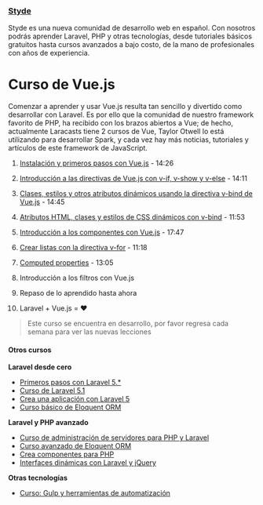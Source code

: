 ### [Styde](https://styde.net/)

Styde es una nueva comunidad de desarrollo web en español. Con nosotros podrás aprender Laravel, PHP y otras tecnologías, desde tutoriales básicos gratuitos hasta cursos avanzados a bajo costo, de la mano de profesionales con años de experiencia.

# Curso de Vue.js

Comenzar a aprender y usar Vue.js resulta tan sencillo y divertido como desarrollar con Laravel. Es por ello que la comunidad de nuestro framework favorito de PHP, ha recibido con los brazos abiertos a Vue; de hecho, actualmente Laracasts tiene 2 cursos de Vue, Taylor Otwell lo está utilizando para desarrollar Spark, y cada vez hay más noticias, tutoriales y artículos de este framework de JavaScript.

1. [Instalación y primeros pasos con Vue.js](https://styde.net/introduccion-a-vue-js/#more-9792) - 14:26

2. [Introducción a las directivas de Vue.js con v-if, v-show y v-else](https://styde.net/introduccion-a-las-directivas-de-vue-js-con-v-if-v-show-y-v-else/) - 14:11

3. [Clases, estilos y otros atributos dinámicos usando la directiva v-bind de Vue.js](https://styde.net/metodos-y-manejo-de-eventos-con-v-onclick-y-submit/) - 14:45

4. [Atributos HTML, clases y estilos de CSS dinámicos con v-bind](https://styde.net/clases-estilos-y-otros-atributos-dinamicos-usando-la-directiva-v-bind-de-vue-js/) - 11:53

5. [Introducción a los componentes con Vue.js](https://styde.net/introduccion-a-los-componente-en-vue-js/) - 17:47

6. [Crear listas con la directiva v-for](https://styde.net/crear-listas-con-la-directiva-v-for-de-vue-js/) - 11:18

7. [Computed properties](https://styde.net/computed-properties-en-vue-js/) - 13:05

8. Introducción a los filtros con Vue.js

9. Repaso de lo aprendido hasta ahora

10. Laravel + Vue.js = ♥

> Este curso se encuentra en desarrollo, por favor regresa cada semana para ver las nuevas lecciones



#### Otros cursos

**Laravel desde cero**
 -    [Primeros pasos con Laravel 5.*](https://styde.net/curso-primeros-pasos-con-laravel-5/)
 -    [                        Curso de Laravel 5.1                    ](https://styde.net/curso-introductorio-laravel-5-1/)
 -  [                        Crea una aplicación con Laravel 5                    ](https://styde.net/curso-crea-aplicaciones-con-laravel-5/)
 -   [                        Curso básico de Eloquent ORM                    ](https://styde.net/curso-basico-de-eloquent-orm-con-laravel-5-1/)


**Laravel y PHP avanzado**
 - [                        Curso de administración de servidores para PHP y Laravel                    ](https://styde.net/curso-configuracion-administracion-de-servidores-php-laravel/)
 -   [                        Curso avanzado de Eloquent ORM                    ](https://styde.net/curso-avanzado-de-eloquent-orm/)
 - [                        Crea componentes para PHP                    ](https://styde.net/curso-crea-componentes-para-php-y-laravel/)
 -   [                        Interfaces dinámicas con Laravel y jQuery                    ](https://styde.net/curso-de-interfaces-dinamicas-con-laravel-y-jquery/)

**Otras tecnologías**
 -   [Curso: Gulp y herramientas de automatización](https://styde.net/curso-gulp-y-herramientas-de-automatizacion/)
